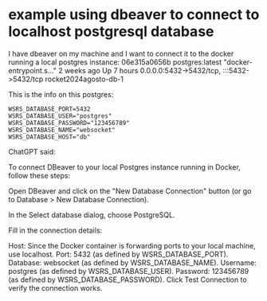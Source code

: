 # example using dbeaver to connect to localhost postgresql database

I have dbeaver on my machine and I want to connect it to the docker running a local postgres instance:
06e315a0656b postgres:latest "docker-entrypoint.s…" 2 weeks ago Up 7 hours 0.0.0.0:5432->5432/tcp, :::5432->5432/tcp rocket2024agosto-db-1

This is the info on this postgres:

```.env
WSRS_DATABASE_PORT=5432
WSRS_DATABASE_USER="postgres"
WSRS_DATABASE_PASSWORD="123456789"
WSRS_DATABASE_NAME="websocket"
WSRS_DATABASE_HOST="db"
```

ChatGPT said:

To connect DBeaver to your local Postgres instance running in Docker, follow these steps:

Open DBeaver and click on the "New Database Connection" button (or go to Database > New Database Connection).

In the Select database dialog, choose PostgreSQL.

Fill in the connection details:

Host: Since the Docker container is forwarding ports to your local machine, use localhost.
Port: 5432 (as defined by WSRS_DATABASE_PORT).
Database: websocket (as defined by WSRS_DATABASE_NAME).
Username: postgres (as defined by WSRS_DATABASE_USER).
Password: 123456789 (as defined by WSRS_DATABASE_PASSWORD).
Click Test Connection to verify the connection works.
